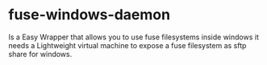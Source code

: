 # fuse-windows-daemon
Is a Easy Wrapper that allows you to use fuse filesystems inside windows it needs a Lightweight virtual machine to expose a fuse filesystem as sftp share for windows.
